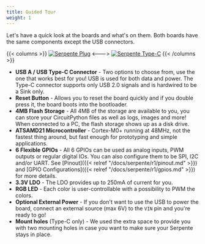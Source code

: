 ```yaml
---
title: Guided Tour
weight: 1
---
```


Let's have a quick look at the boards and what's on them. Both boards have the same components except the USB connectors.

{{< columns >}}
[![Serpente Plug](/docs/serpente/r1/tour_plug.jpg)](/docs/serpente/r1/tour_plug.jpg)
<--->
[![Serpente Type-C](/docs/serpente/r1/tour_type_c.jpg)](/docs/serpente/r1/tour_type_c.jpg)
{{< /columns >}}

- **USB A / USB Type-C Connector** - Two options to choose from, use the one that works best for you! USB is used for both data and power. The Type-C connector supports only USB 2.0 signals and is hardwired to be a Sink only.
- **Reset Button** - Allows you to reset the board quickly and if you double press it, the board boots into the bootloader.
- **4MB Flash Storage** - All 4MB of the storage are available to you, you can store your CircuitPython files as well as logs, images and more! When connected to a PC, the flash storage shows up as a disk drive.
- **ATSAMD21 Microcontroller** - Cortex-M0+ running at 48MHz, not the fastest thing around, but fast enough for prototyping and simple applications.
- **6 Flexible GPIOs** - All 6 GPIOs can be used as analog inputs, PWM outputs or regular digital IOs. You can also configure them to be SPI, I2C and/or UART. See [Pinout]({{< relref "/docs/serpente/r1/pinout.md" >}}) and [GPIO Configurations]({{< relref "/docs/serpente/r1/gpios.md" >}}) for more details.
- **3.3V LDO** - The LDO provides up to 250mA of current for you.
- **RGB LED** - Each color is user-controllable with a possibility to PWM the colors.
- **Optional External Power** - If you don't want to use the USB to power the board, connect an external source (max 6V) to the `VIN` pin and you're ready to go!
- **Mount holes** (Type-C only) - We used the extra space to provide you with two mounting holes in case you want to make sure your Serpente stays in place.
